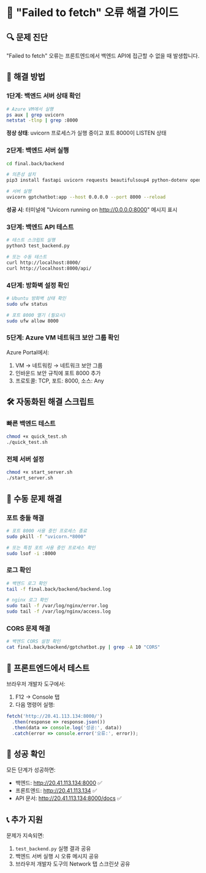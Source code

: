 # 🚨 "Failed to fetch" 오류 해결 가이드

## 🔍 **문제 진단**

"Failed to fetch" 오류는 프론트엔드에서 백엔드 API에 접근할 수 없을 때 발생합니다.

## 🎯 **해결 방법**

### **1단계: 백엔드 서버 상태 확인**

```bash
# Azure VM에서 실행
ps aux | grep uvicorn
netstat -tlnp | grep :8000
```

**정상 상태**: uvicorn 프로세스가 실행 중이고 포트 8000이 LISTEN 상태

### **2단계: 백엔드 서버 실행**

```bash
cd final.back/backend

# 의존성 설치
pip3 install fastapi uvicorn requests beautifulsoup4 python-dotenv openai

# 서버 실행
uvicorn gptchatbot:app --host 0.0.0.0 --port 8000 --reload
```

**성공 시**: 터미널에 "Uvicorn running on http://0.0.0.0:8000" 메시지 표시

### **3단계: 백엔드 API 테스트**

```bash
# 테스트 스크립트 실행
python3 test_backend.py

# 또는 수동 테스트
curl http://localhost:8000/
curl http://localhost:8000/api/
```

### **4단계: 방화벽 설정 확인**

```bash
# Ubuntu 방화벽 상태 확인
sudo ufw status

# 포트 8000 열기 (필요시)
sudo ufw allow 8000
```

### **5단계: Azure VM 네트워크 보안 그룹 확인**

Azure Portal에서:
1. VM → 네트워킹 → 네트워크 보안 그룹
2. 인바운드 보안 규칙에 포트 8000 추가
3. 프로토콜: TCP, 포트: 8000, 소스: Any

## 🛠️ **자동화된 해결 스크립트**

### **빠른 백엔드 테스트**
```bash
chmod +x quick_test.sh
./quick_test.sh
```

### **전체 서버 설정**
```bash
chmod +x start_server.sh
./start_server.sh
```

## 🔧 **수동 문제 해결**

### **포트 충돌 해결**
```bash
# 포트 8000 사용 중인 프로세스 종료
sudo pkill -f "uvicorn.*8000"

# 또는 특정 포트 사용 중인 프로세스 확인
sudo lsof -i :8000
```

### **로그 확인**
```bash
# 백엔드 로그 확인
tail -f final.back/backend/backend.log

# nginx 로그 확인
sudo tail -f /var/log/nginx/error.log
sudo tail -f /var/log/nginx/access.log
```

### **CORS 문제 해결**
```bash
# 백엔드 CORS 설정 확인
cat final.back/backend/gptchatbot.py | grep -A 10 "CORS"
```

## 📱 **프론트엔드에서 테스트**

브라우저 개발자 도구에서:
1. F12 → Console 탭
2. 다음 명령어 실행:
```javascript
fetch('http://20.41.113.134:8000/')
  .then(response => response.json())
  .then(data => console.log('성공:', data))
  .catch(error => console.error('오류:', error));
```

## 🚀 **성공 확인**

모든 단계가 성공하면:
- 백엔드: http://20.41.113.134:8000 ✅
- 프론트엔드: http://20.41.113.134 ✅
- API 문서: http://20.41.113.134:8000/docs ✅

## 📞 **추가 지원**

문제가 지속되면:
1. `test_backend.py` 실행 결과 공유
2. 백엔드 서버 실행 시 오류 메시지 공유
3. 브라우저 개발자 도구의 Network 탭 스크린샷 공유
